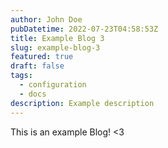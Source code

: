 ```yaml
---
author: John Doe
pubDatetime: 2022-07-23T04:58:53Z
title: Example Blog 3
slug: example-blog-3
featured: true
draft: false
tags:
  - configuration
  - docs
description: Example description
---
```


This is an example Blog! <3
